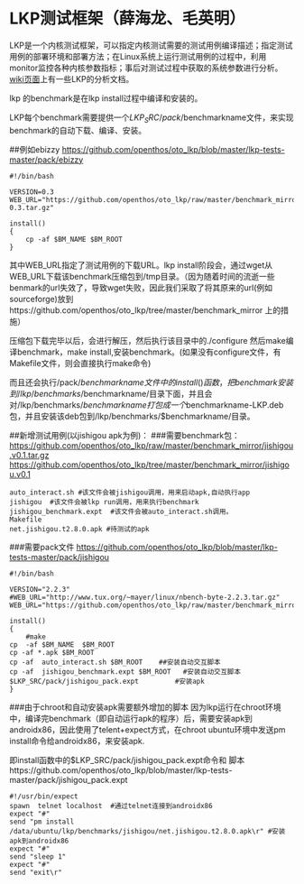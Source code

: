 # LKP测试框架（薛海龙、毛英明）

LKP是一个内核测试框架，可以指定内核测试需要的测试用例编译描述；指定测试用例的部署环境和部署方法；在Linux系统上运行测试用例的过程中，利用monitor监控各种内核参数指标；事后对测试过程中获取的系统参数进行分析。[wiki页面](http://os.cs.tsinghua.edu.cn/research/kernel/Openthos4H170pro2016#A20160829-lkp.2BfPt.2B31IGZ5A-)上有一些LKP的分析文档。

lkp 的benchmark是在lkp install过程中编译和安装的。 

LKP每个benchmark需要提供一个$LKP_SRC/pack/$benchmarkname文件，来实现benchmark的自动下载、编译、安装。 


##例如ebizzy
https://github.com/openthos/oto_lkp/blob/master/lkp-tests-master/pack/ebizzy
```
#!/bin/bash

VERSION=0.3
WEB_URL="https://github.com/openthos/oto_lkp/raw/master/benchmark_mirror/ebizzy-0.3.tar.gz"

install()
{
	cp -af $BM_NAME $BM_ROOT
}
```
其中WEB_URL指定了测试用例的下载URL。lkp install阶段会，通过wget从WEB_URL下载该benchmark压缩包到/tmp目录。（因为随着时间的流逝一些benmark的url失效了，导致wget失败，因此我们采取了将其原来的url(例如sourceforge)放到https://github.com/openthos/oto_lkp/tree/master/benchmark_mirror 上的措施） 

压缩包下载完毕以后，会进行解压，然后执行该目录中的./configure 然后make编译benchmark，make install,安装benchmark。(如果没有configure文件，有Makefile文件，则会直接执行make命令) 

而且还会执行/pack/$benchmarkname文件中的install()函数，把benchmark安装到/lkp/benchmarks/$benchmarkname/目录下面，并且会对/lkp/benchmarks/$benchmarkname打包成一个$benchmarkname-LKP.deb包，并且安装该deb包到/lkp/benchmarks/$benchmarkname/目录。

##新增测试用例(以jishigou apk为例)：
###需要benchmark包：
https://github.com/openthos/oto_lkp/raw/master/benchmark_mirror/jishigou.v0.1.tar.gz
https://github.com/openthos/oto_lkp/tree/master/benchmark_mirror/jishigou.v0.1
```
auto_interact.sh #该文件会被jishigou调用，用来启动apk,自动执行app
jishigou  #该文件会被lkp run调用，用来执行benchmark
jishigou_benchmark.expt  #该文件会被auto_interact.sh调用。
Makefile  
net.jishigou.t2.8.0.apk #待测试的apk
```

###需要pack文件
https://github.com/openthos/oto_lkp/blob/master/lkp-tests-master/pack/jishigou
```
#!/bin/bash

VERSION="2.2.3"
#WEB_URL="http://www.tux.org/~mayer/linux/nbench-byte-2.2.3.tar.gz"
WEB_URL="https://github.com/openthos/oto_lkp/raw/master/benchmark_mirror/jishigou.v0.1.tar.gz"

install()
{
    #make  
cp  -af $BM_NAME  $BM_ROOT
cp -af *.apk $BM_ROOT
cp -af  auto_interact.sh $BM_ROOT    ##安装自动交互脚本  
cp -af  jishigou_benchmark.expt $BM_ROOT   #安装自动交互脚本
$LKP_SRC/pack/jishigou_pack.expt         #安装apk
}
```
###由于chroot和自动安装apk需要额外增加的脚本
因为lkp运行在chroot环境中，编译完benchmark（即自动运行apk的程序）后，需要安装apk到androidx86，因此使用了telent+expect方式，在chroot ubuntu环境中发送pm install命令给androidx86，来安装apk. 

即install函数中的$LKP_SRC/pack/jishigou_pack.expt命令和
脚本https://github.com/openthos/oto_lkp/blob/master/lkp-tests-master/pack/jishigou_pack.expt
```
#!/usr/bin/expect
spawn  telnet localhost  #通过telnet连接到androidx86
expect "#"
send "pm install /data/ubuntu/lkp/benchmarks/jishigou/net.jishigou.t2.8.0.apk\r" #安装apk到androidx86
expect "#"
send "sleep 1"
expect "#"
send "exit\r"
```


